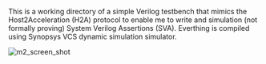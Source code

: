 This is a working directory of a simple Verilog testbench that mimics the Host2Acceleration (H2A) 
protocol to enable me to write and simulation (not formally proving) System Verilog Assertions (SVA).
Everthing is compiled using Synopsys VCS dynamic simulation simulator. 


![m2_screen_shot](https://github.com/albchi/VerilogStimGen/assets/12897301/514b9791-327a-4a39-a133-765d96fb74fe)
